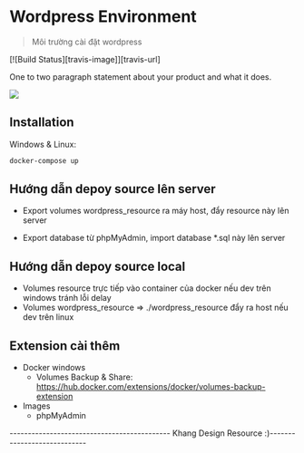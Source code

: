 # Wordpress Environment
> Môi trường cài đặt wordpress

[![Build Status][travis-image]][travis-url]

One to two paragraph statement about your product and what it does.

![](https://i0.wp.com/wordpress.org/files/2023/03/swag-bulk-org.png?resize=768%2C636&ssl=1)

## Installation

Windows & Linux:

```sh
docker-compose up
```

## Hướng dẫn depoy source lên server

- Export volumes wordpress_resource ra máy host, đẩy resource này lên server

- Export database từ phpMyAdmin, import database *.sql này lên server

## Hướng dẫn depoy source local

- Volumes resource trực tiếp vào container của docker nếu dev trên windows tránh lỗi delay
- Volumes wordpress_resource => ./wordpress_resource đẩy ra host nếu dev trên linux

## Extension cài thêm

* Docker windows
    * Volumes Backup & Share: https://hub.docker.com/extensions/docker/volumes-backup-extension
* Images
    * phpMyAdmin

-------------------------------------------- Khang Design Resource :)----------------------------

